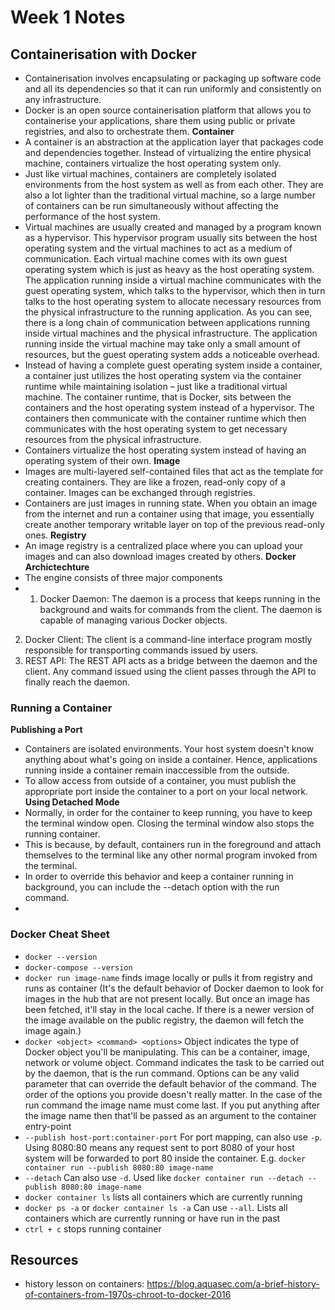 # Week 1 Notes

## Containerisation with Docker
- Containerisation involves encapsulating or packaging up software code and all its dependencies so that it can run uniformly and consistently on any infrastructure. 
- Docker is an open source containerisation platform that allows you to containerise your applications, share them using public or private registries, and also to orchestrate them.
**Container**
- A container is an abstraction at the application layer that packages code and dependencies together. Instead of virtualizing the entire physical machine, containers virtualize the host operating system only.
- Just like virtual machines, containers are completely isolated environments from the host system as well as from each other. They are also a lot lighter than the traditional virtual machine, so a large number of containers can be run simultaneously without affecting the performance of the host system.
- Virtual machines are usually created and managed by a program known as a hypervisor. This hypervisor program usually sits between the host operating system and the virtual machines to act as a medium of communication. Each virtual machine comes with its own guest operating system which is just as heavy as the host operating system. The application running inside a virtual machine communicates with the guest operating system, which talks to the hypervisor, which then in turn talks to the host operating system to allocate necessary resources from the physical infrastructure to the running application. As you can see, there is a long chain of communication between applications running inside virtual machines and the physical infrastructure. The application running inside the virtual machine may take only a small amount of resources, but the guest operating system adds a noticeable overhead.
- Instead of having a complete guest operating system inside a container, a container just utilizes the host operating system via the container runtime while maintaining isolation – just like a traditional virtual machine. The container runtime, that is Docker, sits between the containers and the host operating system instead of a hypervisor. The containers then communicate with the container runtime which then communicates with the host operating system to get necessary resources from the physical infrastructure. 
- Containers virtualize the host operating system instead of having an operating system of their own.
**Image**
- Images are multi-layered self-contained files that act as the template for creating containers. They are like a frozen, read-only copy of a container. Images can be exchanged through registries. 
- Containers are just images in running state. When you obtain an image from the internet and run a container using that image, you essentially create another temporary writable layer on top of the previous read-only ones.
**Registry**
- An image registry is a centralized place where you can upload your images and can also download images created by others.
**Docker Archictechture**
- The engine consists of three major components
- 1. Docker Daemon: The daemon is a process that keeps running in the background and waits for commands from the client. The daemon is capable of managing various Docker objects.
2. Docker Client: The client is a command-line interface program mostly responsible for transporting commands issued by users.
3. REST API: The REST API acts as a bridge between the daemon and the client. Any command issued using the client passes through the API to finally reach the daemon.

### Running a Container
**Publishing a Port**
- Containers are isolated environments. Your host system doesn't know anything about what's going on inside a container. Hence, applications running inside a container remain inaccessible from the outside.
- To allow access from outside of a container, you must publish the appropriate port inside the container to a port on your local network.
**Using Detached Mode**
-  Normally, in order for the container to keep running, you have to keep the terminal window open. Closing the terminal window also stops the running container.
- This is because, by default, containers run in the foreground and attach themselves to the terminal like any other normal program invoked from the terminal.
- In order to override this behavior and keep a container running in background, you can include the --detach option with the run command.
- 

### Docker Cheat Sheet
- `docker --version`
- `docker-compose --version`
- `docker run image-name` finds image locally or pulls it from registry and runs as container (It's the default behavior of Docker daemon to look for images in the hub that are not present locally. But once an image has been fetched, it'll stay in the local cache. If there is a newer version of the image available on the public registry, the daemon will fetch the image again.)
- `docker <object> <command> <options>` Object indicates the type of Docker object you'll be manipulating. This can be a container, image, network or volume object. Command indicates the task to be carried out by the daemon, that is the run command. Options can be any valid parameter that can override the default behavior of the command. The order of the options you provide doesn't really matter. In the case of the run command the image name must come last. If you put anything after the image name then that'll be passed as an argument to the container entry-point
- `--publish host-port:container-port` For port mapping, can also use `-p`. Using 8080:80 means any request sent to port 8080 of your host system will be forwarded to port 80 inside the container. E.g. `docker container run --publish 8080:80 image-name`
- `--detach` Can also use `-d`. Used like `docker container run --detach --publish 8080:80 image-name`
- `docker container ls` lists all containers which are currently running
- `docker ps -a` or `docker container ls -a` Can use `--all`. Lists all containers which are currently running or have run in the past
- `ctrl + c` stops running container

## Resources
- history lesson on containers: https://blog.aquasec.com/a-brief-history-of-containers-from-1970s-chroot-to-docker-2016
